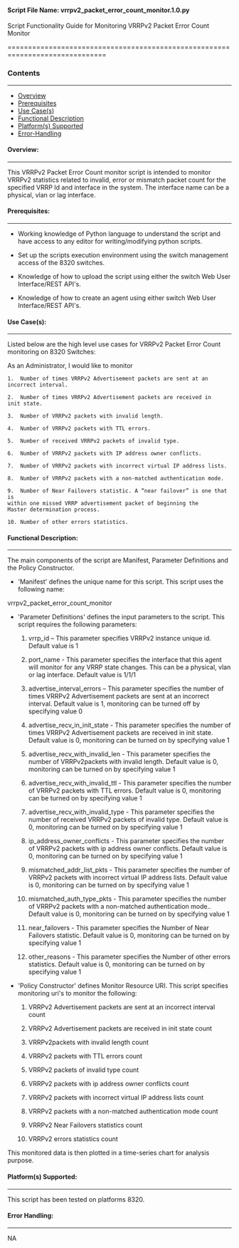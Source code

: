 #### Script File Name: vrrpv2\_packet\_error\_count\_monitor.1.0.py

Script Functionality Guide for Monitoring VRRPv2 Packet Error Count
Monitor

==============================================================================

### Contents
------------------------------------------------------------------------------
- [Overview](#Overview)
- [Prerequisites](#Prerequisites)
- [Use Case(s)](#Use_Case)
- [Functional Description](#Functional_Description)
- [Platform(s) Supported](#Platforms_Supported)
- [Error-Handling](#Error-Handling)

<a id='Overview'></a>
#### Overview:

------------------------------------------------------------------------------

This VRRPv2 Packet Error Count monitor script is intended to monitor
VRRPv2 statistics related to invalid, error or mismatch packet count
for the specified VRRP Id and interface in the system. The interface
name can be a physical, vlan or lag interface.

<a id='Prerequisites'></a>
#### Prerequisites:
------------------------------------------------------------------------------

- Working knowledge of Python language to understand the script and have 
access to any editor for writing/modifying python scripts.

- Set up the scripts execution environment using the switch management access 
of the 8320 switches.

- Knowledge of how to upload the script using either the switch Web User 
Interface/REST API's.

- Knowledge of how to create an agent using either switch Web User 
Interface/REST API's.

<a id='Use_Case'/></a>
#### Use Case(s):

------------------------------------------------------------------------------

Listed below are the high level use cases for VRRPv2 Packet Error
Count monitoring on 8320 Switches:

As an Administrator, I would like to monitor

	1.  Number of times VRRPv2 Advertisement packets are sent at an
	incorrect interval.

	2.  Number of times VRRPv2 Advertisement packets are received in
	init state.

	3.  Number of VRRPv2 packets with invalid length.

	4.  Number of VRRPv2 packets with TTL errors.

	5.  Number of received VRRPv2 packets of invalid type.

	6.  Number of VRRPv2 packets with IP address owner conflicts.

	7.  Number of VRRPv2 packets with incorrect virtual IP address lists.

	8.  Number of VRRPv2 packets with a non-matched authentication mode.

	9.  Number of Near Failovers statistic. A “near failover” is one that is
	within one missed VRRP advertisement packet of beginning the
	Master determination process.

	10. Number of other errors statistics.

<a id='Functional_Description'/></a>
#### Functional Description:

------------------------------------------------------------------------------

The main components of the script are Manifest, Parameter Definitions
and the Policy Constructor.

- 'Manifest' defines the unique name for this script. This script uses
the following name:

vrrpv2\_packet\_error\_count\_monitor

- 'Parameter Definitions' defines the input parameters to the script.
This script requires the following parameters:

	1.  vrrp\_id – This parameter specifies VRRPv2 instance unique id.
	    Default value is 1

	2.  port\_name - This parameter specifies the interface that this agent
	    will monitor for any VRRP state changes. This can be a physical,
	    vlan or lag interface. Default value is 1/1/1

	3.  advertise\_interval\_errors – This parameter specifies the number of
	    times VRRPv2 Advertisement packets are sent at an
	    incorrect interval. Default value is 1, monitoring can be turned
	    off by specifying value 0

	4.  advertise\_recv\_in\_init\_state - This parameter specifies the
	    number of times VRRPv2 Advertisement packets are received in
	    init state. Default value is 0, monitoring can be turned on by
	    specifying value 1

	5.  advertise\_recv\_with\_invalid\_len - This parameter specifies the
	    number of VRRPv2packets with invalid length. Default value is 0,
	    monitoring can be turned on by specifying value 1

	6.  advertise\_recv\_with\_invalid\_ttl - This parameter specifies the
	    number of VRRPv2 packets with TTL errors. Default value is 0,
	    monitoring can be turned on by specifying value 1

	7.  advertise\_recv\_with\_invalid\_type - This parameter specifies the
	    number of received VRRPv2 packets of invalid type. Default value
	    is 0, monitoring can be turned on by specifying value 1

	8.  ip\_address\_owner\_conflicts - This parameter specifies the number
	    of VRRPv2 packets with ip address owner conflicts. Default value
	    is 0, monitoring can be turned on by specifying value 1

	9.  mismatched\_addr\_list\_pkts - This parameter specifies the number
	    of VRRPv2 packets with incorrect virtual IP address lists. Default
	    value is 0, monitoring can be turned on by specifying value 1

	10. mismatched\_auth\_type\_pkts - This parameter specifies the number
	    of VRRPv2 packets with a non-matched authentication mode.. Default
	    value is 0, monitoring can be turned on by specifying value 1

	11. near\_failovers - This parameter specifies the Number of Near
	    Failovers statistic. Default value is 0, monitoring can be turned
	    on by specifying value 1

	12. other\_reasons - This parameter specifies the Number of other
	    errors statistics. Default value is 0, monitoring can be turned on
	    by specifying value 1

- 'Policy Constructor' defines Monitor Resource URI. This script
specifies monitoring uri's to monitor the following:

	1.  VRRPv2 Advertisement packets are sent at an incorrect interval count

	2.  VRRPv2 Advertisement packets are received in init state count
	
	3.  VRRPv2packets with invalid length count

	4.  VRRPv2 packets with TTL errors count

	5.  VRRPv2 packets of invalid type count

	6.  VRRPv2 packets with ip address owner conflicts count

	7.  VRRPv2 packets with incorrect virtual IP address lists count

	8.  VRRPv2 packets with a non-matched authentication mode count

	9.  VRRPv2 Near Failovers statistics count

	10. VRRPv2 errors statistics count

This monitored data is then plotted in a time-series chart for
analysis purpose.

<a id='Platforms_Supported'/></a>
#### Platform(s) Supported:

------------------------------------------------------------------------------
This script has been tested on platforms 8320.

<a id='Error-Handling'/></a>
#### Error Handling:

------------------------------------------------------------------------------

NA
